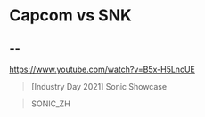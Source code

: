 # Capcom vs SNK

## --

https://www.youtube.com/watch?v=B5x-H5LncUE

> [Industry Day 2021] Sonic Showcase

> SONIC_ZH
